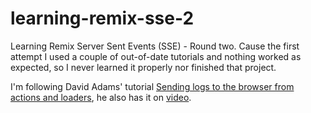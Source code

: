 # learning-remix-sse-2

Learning Remix Server Sent Events (SSE) - Round two. Cause the first attempt I used a couple of out-of-date tutorials and nothing worked as expected, so I never learned it properly nor finished that project.

I'm following David Adams' tutorial [Sending logs to the browser from actions and loaders](https://programmingarehard.com/2025/02/13/sending-logs-to-the-browser-from-actions-and-loaders.html/), he also has it on [video](https://www.youtube.com/watch?v=sMPtjhvt9T0).

